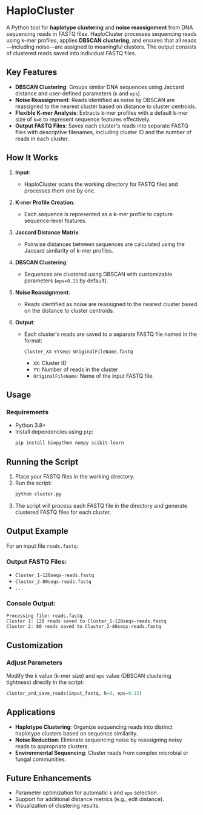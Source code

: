 # HaploCluster

A Python tool for **haplotype clustering** and **noise reassignment** from DNA sequencing reads in FASTQ files. HaploCluster processes sequencing reads using k-mer profiles, applies **DBSCAN clustering**, and ensures that all reads—including noise—are assigned to meaningful clusters. The output consists of clustered reads saved into individual FASTQ files.

## Key Features
- **DBSCAN Clustering**: Groups similar DNA sequences using Jaccard distance and user-defined parameters (`k` and `eps`).
- **Noise Reassignment**: Reads identified as noise by DBSCAN are reassigned to the nearest cluster based on distance to cluster centroids.
- **Flexible K-mer Analysis**: Extracts k-mer profiles with a default k-mer size of `k=8` to represent sequence features effectively.
- **Output FASTQ Files**: Saves each cluster's reads into separate FASTQ files with descriptive filenames, including cluster ID and the number of reads in each cluster.

## How It Works

1. **Input**:
   - HaploCluster scans the working directory for FASTQ files and processes them one by one.

2. **K-mer Profile Creation**:
   - Each sequence is represented as a k-mer profile to capture sequence-level features.

3. **Jaccard Distance Matrix**:
   - Pairwise distances between sequences are calculated using the Jaccard similarity of k-mer profiles.

4. **DBSCAN Clustering**:
   - Sequences are clustered using DBSCAN with customizable parameters (`eps=0.15` by default).

5. **Noise Reassignment**:
   - Reads identified as noise are reassigned to the nearest cluster based on the distance to cluster centroids.

6. **Output**:
   - Each cluster's reads are saved to a separate FASTQ file named in the format:
     ```
     Cluster_XX-YYseqs-OriginalFileName.fastq
     ```
     - `XX`: Cluster ID
     - `YY`: Number of reads in the cluster
     - `OriginalFileName`: Name of the input FASTQ file.

## Usage

### Requirements
- Python 3.8+
- Install dependencies using `pip`:
  ```bash
  pip install biopython numpy scikit-learn

## Running the Script

1. Place your FASTQ files in the working directory.
2. Run the script:
   ```bash
   python cluster.py
3. The script will process each FASTQ file in the directory and generate clustered FASTQ files for each cluster.

## Output Example

For an input file `reads.fastq`:

### Output FASTQ Files:
- `Cluster_1-120seqs-reads.fastq`
- `Cluster_2-80seqs-reads.fastq`
- `...`

### Console Output:
```plaintext
Processing file: reads.fastq
Cluster 1: 120 reads saved to Cluster_1-120seqs-reads.fastq
Cluster 2: 80 reads saved to Cluster_2-80seqs-reads.fastq
 ```
## Customization

### Adjust Parameters

Modify the `k` value (k-mer size) and `eps` value (DBSCAN clustering tightness) directly in the script:

```python
cluster_and_save_reads(input_fastq, k=8, eps=0.15)
 ```
## Applications

- **Haplotype Clustering**: Organize sequencing reads into distinct haplotype clusters based on sequence similarity.
- **Noise Reduction**: Eliminate sequencing noise by reassigning noisy reads to appropriate clusters.
- **Environmental Sequencing**: Cluster reads from complex microbial or fungal communities.

## Future Enhancements

- Parameter optimization for automatic `k` and `eps` selection.
- Support for additional distance metrics (e.g., edit distance).
- Visualization of clustering results.

